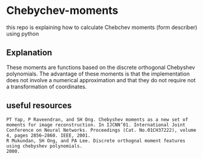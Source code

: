# Chebychev-moments
this repo is explaining how to calculate Chebchev moments (form describer) using python

## Explanation
These moments are functions based on the discrete orthogonal Chebyshev polynomials.
The advantage of these moments is that the implementation does not involve a numerical approximation and that they do not require not a transformation of coordinates.

## useful resources 
```
PT Yap, P Raveendran, and SH Ong. Chebyshev moments as a new set of moments for image reconstruction. In IJCNN’01. International Joint Conference on Neural Networks. Proceedings (Cat. No.01CH37222), volume 4, pages 2856–2860. IEEE, 2001.
R Mukundan, SH Ong, and PA Lee. Discrete orthognal moment features using chebyshev polynomials.
2000.
```

